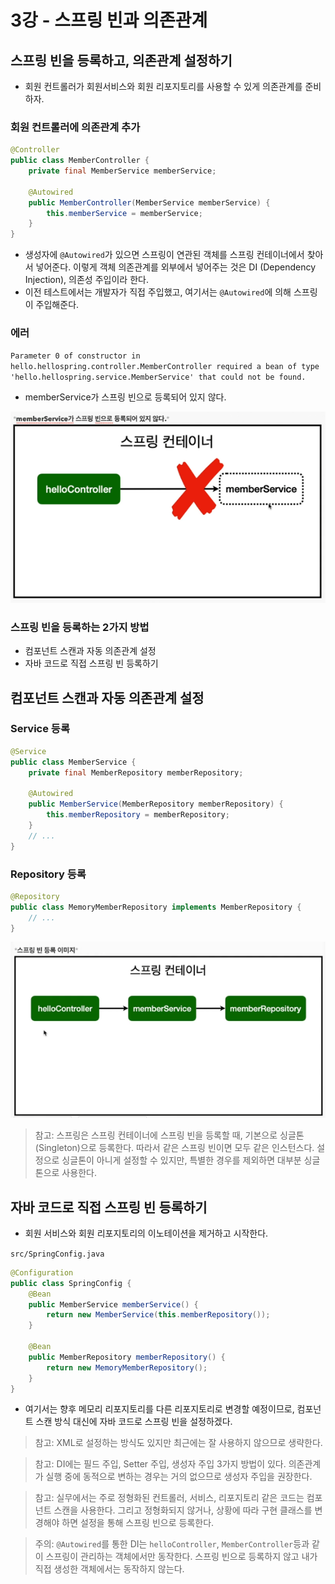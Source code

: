 # 3강 - 스프링 빈과 의존관계

## 스프링 빈을 등록하고, 의존관계 설정하기
* 회원 컨트롤러가 회원서비스와 회원 리포지토리를 사용할 수 있게 의존관계를 준비하자.

### 회원 컨트롤러에 의존관계 추가
```java
@Controller
public class MemberController {
    private final MemberService memberService;

    @Autowired
    public MemberController(MemberService memberService) {
        this.memberService = memberService;
    }
}
```
* 생성자에 `@Autowired`가 있으면 스프링이 연관된 객체를 스프링 컨테이너에서 찾아서 넣어준다.
  이렇게 객체 의존관계를 외부에서 넣어주는 것은 DI (Dependency Injection), 의존성 주입이라 한다.
* 이전 테스트에서는 개발자가 직접 주입했고, 여기서는 `@Autowired`에 의해 스프링이 주입해준다.

### 에러
`Parameter 0 of constructor in hello.hellospring.controller.MemberController required a bean of type 'hello.hellospring.service.MemberService' that could not be found.`
* memberService가 스프링 빈으로 등록되어 있지 않다.

![img.png](img.png)

### 스프링 빈을 등록하는 2가지 방법
* 컴포넌트 스캔과 자동 의존관계 설정
* 자바 코드로 직접 스프링 빈 등록하기

## 컴포넌트 스캔과 자동 의존관계 설정
### Service 등록
```java
@Service
public class MemberService {
    private final MemberRepository memberRepository;

    @Autowired
    public MemberService(MemberRepository memberRepository) {
        this.memberRepository = memberRepository;
    }
    // ...
}
```

### Repository 등록
```java
@Repository
public class MemoryMemberRepository implements MemberRepository {
    // ...
}
```

![img_1.png](img_1.png)

> 참고:
> 스프링은 스프링 컨테이너에 스프링 빈을 등록할 때, 기본으로 싱글톤(Singleton)으로 등록한다.
> 따라서 같은 스프링 빈이면 모두 같은 인스턴스다.
> 설정으로 싱글톤이 아니게 설정할 수 있지만, 특별한 경우를 제외하면 대부분 싱글톤으로 사용한다.

## 자바 코드로 직접 스프링 빈 등록하기
* 회원 서비스와 회원 리포지토리의 이노테이션을 제거하고 시작한다.

`src/SpringConfig.java`
```java
@Configuration
public class SpringConfig {
    @Bean
    public MemberService memberService() {
        return new MemberService(this.memberRepository());
    }

    @Bean
    public MemberRepository memberRepository() {
        return new MemoryMemberRepository();
    }
}
```
* 여기서는 향후 메모리 리포지토리를 다른 리포지토리로 변경할 예정이므로, 컴포넌트 스캔 방식 대신에 자바 코드로 스프링 빈을 설정하겠다.

> 참고: 
> XML로 설정하는 방식도 있지만 최근에는 잘 사용하지 않으므로 생략한다.

> 참고:
> DI에는 필드 주입, Setter 주입, 생성자 주입 3가지 방법이 있다.
> 의존관계가 실행 중에 동적으로 변하는 경우는 거의 없으므로 생성자 주입을 권장한다.

> 참고:
> 실무에서는 주로 정형화된 컨트롤러, 서비스, 리포지토리 같은 코드는 컴포넌트 스캔을 사용한다.
> 그리고 정형화되지 않거나, 상황에 따라 구현 클래스를 변경해야 하면 설정을 통해 스프링 빈으로 등록한다.

> 주의:
> `@Autowired`를 통한 DI는 `helloController`, `MemberController`등과 같이 스프링이 관리하는 객체에서만 동작한다.
> 스프링 빈으로 등록하지 않고 내가 직접 생성한 객체에서는 동작하지 않는다.